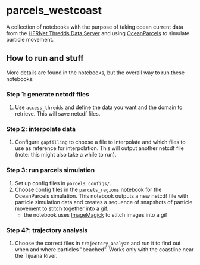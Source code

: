 # parcels_westcoast

A collection of notebooks with the purpose of taking ocean current data from the [HFRNet Thredds Data Server](https://hfrnet-tds.ucsd.edu/) and using [OceanParcels](https://oceanparcels.org/) to simulate particle movement.

## How to run and stuff

More details are found in the notebooks, but the overall way to run these notebooks:

### Step 1: generate netcdf files

1. Use `access_thredds` and define the data you want and the domain to retrieve. This will save netcdf files.

### Step 2: interpolate data

1. Configure `gapfilling` to choose a file to interpolate and which files to use as reference for interpolation. This will output another netcdf file (note: this might also take a while to run).

### Step 3: run parcels simulation

1. Set up config files in `parcels_configs/`.
2. Choose config files in the `parcels_regions` notebook for the OceanParcels simulation. This notebook outputs a new netcdf file with particle simulation data and creates a sequence of snapshots of particle movement to stitch together into a gif.
	- the notebook uses [ImageMagick](https://imagemagick.org/index.php) to stitch images into a gif

### Step 4?: trajectory analysis

1. Choose the correct files in `trajectory_analyze` and run it to find out when and where particles "beached". Works only with the coastline near the Tijuana River.
